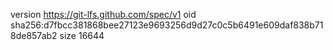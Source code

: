 version https://git-lfs.github.com/spec/v1
oid sha256:d7fbcc381868bee27123e9693256d9d27c0c5b6491e609daf838b718de857ab2
size 16644
